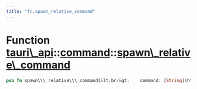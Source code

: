 ```yaml
---
title: "fn.spawn_relative_command"
---
```


Function [tauri\\\_api](/api/rust/tauri\_api/../index.html)::[command](/api/rust/tauri\_api/index.html)::[spawn\\\_relative\\\_command](/api/rust/tauri\_api/)
==============================================================================================================================================================

```rust
pub fn spawn\\\_relative\\\_command(&lt;br/&gt;    command: [String](https://doc.rust-lang.org/nightly/alloc/string/struct.String.html "struct alloc::string::String"), &lt;br/&gt;    args: [Vec](https://doc.rust-lang.org/nightly/alloc/vec/struct.Vec.html "struct alloc::vec::Vec")&lt;[String](https://doc.rust-lang.org/nightly/alloc/string/struct.String.html "struct alloc::string::String")\&gt;, &lt;br/&gt;    stdout: [Stdio](https://doc.rust-lang.org/nightly/std/process/struct.Stdio.html "struct std::process::Stdio")&lt;br/&gt;) -&gt; [Result](/api/rust/tauri\_api/../../tauri\_api/type.Result.html "type tauri\_api::Result")&lt;[Child](https://doc.rust-lang.org/nightly/std/process/struct.Child.html "struct std::process::Child")\&gt;
```
      